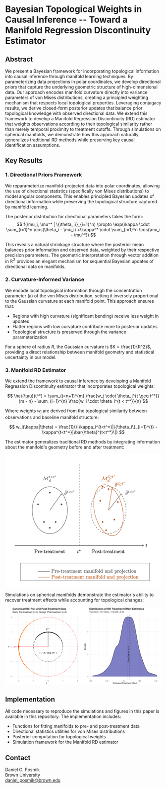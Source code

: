 # Bayesian Topological Weights in Causal Inference -- Toward a Manifold Regression Discontinuity Estimator 

## Abstract
We present a Bayesian framework for incorporating topological information into causal inference through manifold learning techniques. By parameterizing data projections in polar coordinates, we develop directional priors that capture the underlying geometric structure of high-dimensional data. Our approach encodes manifold curvature directly into variance parameters of von Mises distributions, creating a principled weighting mechanism that respects local topological properties. Leveraging conjugacy results, we derive closed-form posterior updates that balance prior topological knowledge with observed directional data. We extend this framework to develop a Manifold Regression Discontinuity (RD) estimator that weights observations according to their topological similarity rather than merely temporal proximity to treatment cutoffs. Through simulations on spherical manifolds, we demonstrate how this approach naturally generalizes traditional RD methods while preserving key causal identification assumptions.

## Key Results

### 1. Directional Priors Framework
We reparameterize manifold-projected data into polar coordinates, allowing the use of directional statistics (specifically von Mises distributions) to model angular components. This enables principled Bayesian updates of directional information while preserving the topological structure captured by manifold learning.

The posterior distribution for directional parameters takes the form:
$$
f(\mu_i, \mu^* | \{\theta_i\}_{i=1}^n) \propto \exp(\kappa \cdot \sum_{i=1}^n \cos(\theta_i - \mu_i) +\kappa^* \cdot \sum_{i=1}^n \cos(\mu_i - \mu^*))
$$

This reveals a natural shrinkage structure where the posterior mean balances prior information and observed data, weighted by their respective precision parameters. The geometric interpretation through vector addition in $\mathbb{R}^2$ provides an elegant mechanism for sequential Bayesian updates of directional data on manifolds.

### 2. Curvature-Informed Variance
We encode local topological information through the concentration parameter ($\kappa$) of the von Mises distribution, setting it inversely proportional to the Gaussian curvature at each manifold point. This approach ensures that:

- Regions with high curvature (significant bending) receive less weight in updates
- Flatter regions with low curvature contribute more to posterior updates
- Topological structure is preserved through the variance parameterization

For a sphere of radius $R$, the Gaussian curvature is $K = \frac{1}{R^2}$, providing a direct relationship between manifold geometry and statistical uncertainty in our model.

### 3. Manifold RD Estimator
We extend the framework to causal inference by developing a Manifold Regression Discontinuity estimator that incorporates topological weights:

$$
\hat{\tau}(t^*) = \sum_{j=n+1}^{m} \frac{w_j \cdot \theta_j^{t \geq t^*}}{m - n} - \sum_{i=1}^{n} \frac{w_i \cdot \theta_i^{t < t^*}}{n}
$$

Where weights $w_i$ are derived from the topological similarity between observations and baseline manifold structure:

$$
w_i(\kappa|\theta) = \frac{1}{\|\kappa_i^{t<t^*}|\{\theta_i\}_{i=1}^{t} - \kappa^{t<t^*}|\bar{\theta}^{t<t^*}\|}
$$

The estimator generalizes traditional RD methods by integrating information about the manifold's geometry before and after treatment:

![Manifold RD Estimator](fig/manifold-rd.png)

Simulations on spherical manifolds demonstrate the estimator's ability to recover treatment effects while accounting for topological changes:

![RD Simulation Results](fig/rd_sim.png)

## Implementation
All code necessary to reproduce the simulations and figures in this paper is available in this repository. The implementation includes:

- Functions for fitting manifolds to pre- and post-treatment data
- Directional statistics utilities for von Mises distributions
- Posterior computation for topological weights
- Simulation framework for the Manifold RD estimator

## Contact
Daniel C. Posmik  
Brown University  
daniel_posmik@brown.edu
